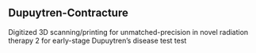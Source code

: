 ## Dupuytren-Contracture
Digitized 3D scanning/printing for unmatched-precision in novel radiation therapy 2 for early-stage Dupuytren’s disease
test
test
